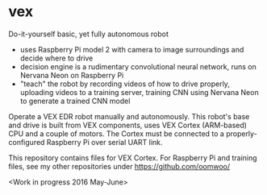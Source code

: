 # vex
Do-it-yourself basic, yet fully autonomous robot
- uses Raspberry Pi model 2 with camera to image surroundings and decide where to drive
- decision engine is a rudimentary convolutional neural network, runs on Nervana Neon on Raspberry Pi
- "teach" the robot by recording videos of how to drive properly, uploading videos to a training server, training CNN using Nervana Neon to generate a trained CNN model

Operate a VEX EDR robot manually and autonomously.
This robot's base and drive is built from VEX components, uses VEX Cortex (ARM-based) CPU and a couple of motors.
The Cortex must be connected to a properly-configured Raspberry Pi over serial UART link.

This repository contains files for VEX Cortex. For Raspberry Pi and training files, see my other repositories under https://github.com/oomwoo/

<Work in progress 2016 May-June>
